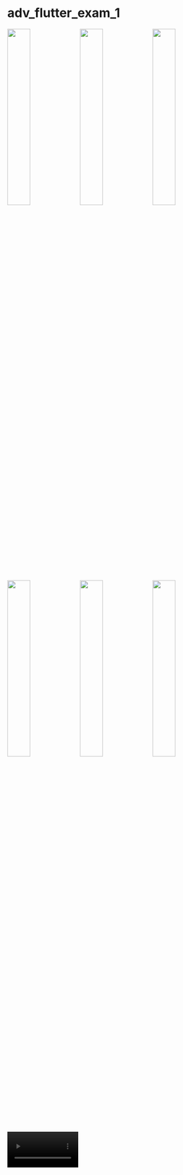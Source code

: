 # adv_flutter_exam_1

<img src="https://github.com/Jaydeepsharma93/adv_flutter_exam_1/assets/143181361/87329903-88a4-46ae-90be-5039ca83c8ec" width = 32%>
<img src="https://github.com/Jaydeepsharma93/adv_flutter_exam_1/assets/143181361/3e89b038-6c90-42f9-85ef-efe0f87888a8" width = 32%>
<img src="https://github.com/Jaydeepsharma93/adv_flutter_exam_1/assets/143181361/2d833838-5a6f-4290-a890-3f1573fccde9" width = 32%>
<img src="https://github.com/Jaydeepsharma93/adv_flutter_exam_1/assets/143181361/56ab6b04-9b37-4095-af3c-fcf9175c5d85" width = 32%>
<img src="https://github.com/Jaydeepsharma93/adv_flutter_exam_1/assets/143181361/624aa2bc-8341-496a-8fcb-ddc58f03729b" width = 32%>
<img src="https://github.com/Jaydeepsharma93/adv_flutter_exam_1/assets/143181361/2fcd7909-8cb5-40ef-8286-7466b2043681" width = 32%>

<video src="https://github.com/Jaydeepsharma93/adv_flutter_exam_1/assets/143181361/af744a21-e760-472c-a1bd-6f6a109ff85e" width = 32%>

